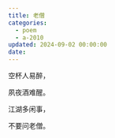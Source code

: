 ```yaml
---
title: 老僧
categories:
  - poem
  - a-2010
updated: 2024-09-02 00:00:00
date:
---
```


空杯人易醉，

夙夜酒难醒。

江湖多闲事，

不要问老僧。